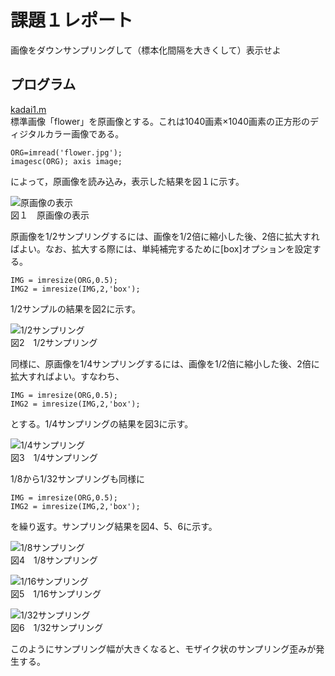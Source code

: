 # 課題１レポート
画像をダウンサンプリングして（標本化間隔を大きくして）表示せよ

## プログラム
[kadai1.m](https://github.com/waka0310mikity/MATLAB-/blob/master/kadai1.m)  
標準画像「flower」を原画像とする。これは1040画素×1040画素の正方形のディジタルカラー画像である。  

`ORG=imread('flower.jpg');`  
`imagesc(ORG); axis image;`  

によって，原画像を読み込み，表示した結果を図１に示す。  

![原画像の表示](https://github.com/waka0310mikity/MATLAB-/blob/master/images/kadai1IMG1.PNG "原画像の表示")  
図１　原画像の表示

原画像を1/2サンプリングするには、画像を1/2倍に縮小した後、2倍に拡大すればよい。なお、拡大する際には、単純補完するために[box]オプションを設定する。  

`IMG = imresize(ORG,0.5);`  
`IMG2 = imresize(IMG,2,'box');`  

1/2サンプルの結果を図2に示す。  

![1/2サンプリング](https://github.com/waka0310mikity/MATLAB-/blob/master/images/kadai1IMG2.PNG "1/2サンプリング")  
図2　1/2サンプリング

同様に、原画像を1/4サンプリングするには、画像を1/2倍に縮小した後、2倍に拡大すればよい。すなわち、  

`IMG = imresize(ORG,0.5);`  
`IMG2 = imresize(IMG,2,'box');`  

とする。1/4サンプリングの結果を図3に示す。  

![1/4サンプリング](https://github.com/waka0310mikity/MATLAB-/blob/master/images/kadai1IMG3.PNG "1/4サンプリング")  
図3　1/4サンプリング

1/8から1/32サンプリングも同様に  

`IMG = imresize(ORG,0.5);`  
`IMG2 = imresize(IMG,2,'box');`  

を繰り返す。サンプリング結果を図4、5、6に示す。


![1/8サンプリング](https://github.com/waka0310mikity/MATLAB-/blob/master/images/kadai1IMG4.PNG "1/8サンプリング")  
図4　1/8サンプリング  

![1/16サンプリング](https://github.com/waka0310mikity/MATLAB-/blob/master/images/kadai1IMG5.PNG "1/16サンプリング")  
図5　1/16サンプリング  

![1/32サンプリング](https://github.com/waka0310mikity/MATLAB-/blob/master/images/kadai1IMG6.PNG "1/32サンプリング")  
図6　1/32サンプリング  

このようにサンプリング幅が大きくなると、モザイク状のサンプリング歪みが発生する。
